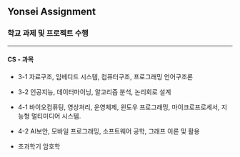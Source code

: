 ## Yonsei Assignment

### 학교 과제 및  프로젝트 수행
----------------------
#### CS - 과목 

* 3-1 자료구조, 임베디드 시스템, 컴퓨터구조, 프로그래밍 언어구조론 

* 3-2 인공지능, 데이터마이닝, 알고리즘 분석, 논리회로 설계

* 4-1 바이오컴퓨팅, 영상처리, 운영체제, 윈도우 프로그래밍, 마이크로프로세서, 지능형 멀티미디어 시스템. 

* 4-2 AI보안, 모바일 프로그래밍, 소프트웨어 공학, 그래프 이론 및 활용 

* 초과학기 암호학
  
